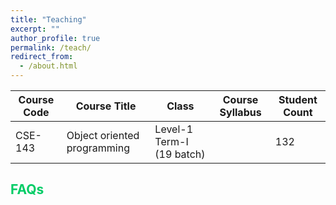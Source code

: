 ```yaml
---
title: "Teaching"
excerpt: ""
author_profile: true
permalink: /teach/
redirect_from: 
  - /about.html
---
```


| Course Code|  Course Title                   | Class             | Course Syllabus   | Student Count | 
| -----  | ------                              | --          | --------------    | ------------- |
| CSE-143    | Object oriented programming      | Level-1 Term-I (19 batch)|                   |   132         |


## <font color="#00cc66"> FAQs </font>  
